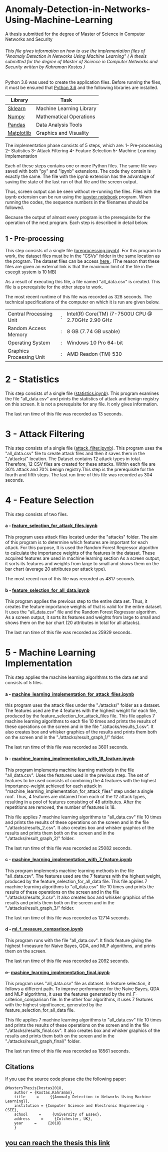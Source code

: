 # Anomaly-Detection-in-Networks-Using-Machine-Learning
A thesis submitted for the degree of Master of Science in Computer Networks and Security
###### This file gives information on how to use the implementation files of "Anomaly Detection in Networks Using Machine Learning" ( A thesis submitted for the degree of Master of Science in Computer Networks and Security written by Kahraman Kostas )


Python 3.6 was used to create the application files. Before running the files, it must be ensured that [Python 3.6](https://www.python.org/downloads/) and the following libraries are installed.

| Library | Task |
| ------ | ------ |
|[ Sklearn ](http://scikit-learn.org/stable/install.html)| Machine Learning Library|
| [ Numpy ](http://www.numpy.org/) |Mathematical Operations|
| [ Pandas  ](https://pandas.pydata.org/pandas-docs/stable/install.html)|  Data Analysis Tools |
| [ Matplotlib ](https://matplotlib.org/users/installing.html) |Graphics and Visuality|


 

The implementation phase consists of 5 steps, which are:
1-	Pre-processing
2-	Statistics
3-	Attack Filtering
4-	Feature Selection
5-	Machine Learning Implementation



Each of these steps contains one or more Python files. The same file was saved with both "py" and "ipynb" extensions. The code they contain is exactly the same. The file with the ipynb extension has the advantage of saving the state of the last run of that file and the screen output.

Thus, screen output can be seen without re-running the files. Files with the ipynb extension can be run using the [jupyter notebook](http://jupyter.org/install) program. When running the codes, the sequence numbers in the filenames should be followed.

Because the output of almost every program is the prerequisite for the operation of the next program. Each step is described in detail below.


## 1 - Pre-processing
This step consists of a single file ([preprocessing.ipynb](https://github.com/bozbil/Anomaly-Detection-in-Networks-Using-Machine-Learning/blob/master/01_preprocessing.ipynb)). For this program to work, the dataset files must be in the "CSVs" folder in the same location as the program. The dataset files can be access  [ here ](https://drive.google.com/open?id=1-uwoKddOHgRxS8vth-nGBqBtz-qzRSAX).  (The reason that these files are given an external link is that the maximum limit of the file in the cseegit system is 10 MB)

As a result of executing this file, a file named "all_data.csv" is created. This file is a prerequisite for the other steps to work.

The most recent runtime of this file was recorded as 328 seconds. The technical specifications of the computer on which it is run are given below.



|  | |   |
| ------ |--|  ------ |
|Central Processing Unit|:|Intel(R) Core(TM) i7-7500U CPU @ 2.70GHz 2.90 GHz|
| Random Access Memory	|:|	8 GB (7.74 GB usable)|
| Operating System	|:|	Windows 10 Pro 64-bit |
| Graphics Processing Unit	|:|	AMD Readon (TM) 530|



# 2 - Statistics
This step consists of a single file ([statistics.ipynb](https://github.com/bozbil/Anomaly-Detection-in-Networks-Using-Machine-Learning/blob/master/02_statistics.ipynb)). This program examines the file "all_data.csv" and prints the statistics of attack and benign registry on this screen. It is not a prerequisite for any file. It only gives information.

The last run time of this file was recorded as 13 seconds.


# 3 - Attack Filtering

This step consists of a single file ([attack_filter.ipynb](https://github.com/bozbil/Anomaly-Detection-in-Networks-Using-Machine-Learning/blob/master/03_attack_filter.ipynb)). This program uses the "all_data.csv" file to create attack files and then it saves them in the "./attacks/" location. The Dataset contains 12 attack types in total. Therefore, 12 CSV files are created for these attacks. Within each file are 30% attack and 70% benign registry.This step is the prerequisite for the fourth and fifth steps.
The last run time of this file was recorded as 304 seconds.


# 4 - Feature Selection

This step consists of two files.


####   a - [feature_selection_for_attack_files.ipynb](https://github.com/bozbil/Anomaly-Detection-in-Networks-Using-Machine-Learning/blob/master/04_1_feature_selection_for_attack_files.ipynb)


This program uses attack files located under the "attacks" folder. The aim of this program is to determine which features are important for each attack. For this purpose, It is used the Random Forest Regressor algorithm to calculate the importance weights of the features in the dataset.
These acquired features are used in machine learning section As a screen output, it sorts its features and weights from large to small and shows them on the bar chart (average 20 attributes per attack type).

The most recent run of this file was recorded as 4817 seconds.


####  b - [feature_selection_for_all_data.ipynb](https://github.com/bozbil/Anomaly-Detection-in-Networks-Using-Machine-Learning/blob/master/04_2_feature_selection_for_all_data.ipynb)


This program applies the previous step to the entire data set. Thus, it creates the feature importance weights of that is valid for the entire dataset. It uses the "all_data.csv" file and the Random Forest Regressor algorithm. As a screen output, it sorts its features and weights from large to small and shows them on the bar chart (20 attributes in total for all attacks).

The last run time of this file was recorded as 25929 seconds.



# 5 -  Machine Learning Implementation
This step applies the machine learning algorithms to the data set and consists of 5 files.



####  a - [machine_learning_implementation_for_attack_files.ipynb](https://github.com/bozbil/Anomaly-Detection-in-Networks-Using-Machine-Learning/blob/master/05_1_machine_learning_implementation_for_attack_files%20.ipynb)



this program uses the attack files under the "./attacks/" folder as a dataset. The features used are the 4 features with the highest weight for each file, produced by the feature_selection_for_attack_files file.  This file applies 7 machine learning algorithms to each file 10 times and prints the results of these operations on the screen and in the file "./attacks/results_1.csv". It also creates box and whisker graphics of the results and prints them both on the screen and in the "./attacks/result_graph_1/" folder.

The last run time of this file was recorded as 3601 seconds.


####  b - [machine_learning_implementation_with_18_feature.ipynb](https://github.com/bozbil/Anomaly-Detection-in-Networks-Using-Machine-Learning/blob/master/05_2_machine_learning_implementation_with_18_feature.ipynb)



This program implements machine learning methods in the file "all_data.csv". Uses the features used in the previous step. The set of features to be used consists of combining the 4 features with the highest importance-weight achieved for each attack in "machine_learning_implementation_for_attack_files"  step under a single roof. Thus, 4 features are obtained from each of the 12 attack types, resulting in a pool of features consisting of 48 attributes. After the repetitions are removed, the number of features is 18. 

This file applies 7 machine learning algorithms to "all_data.csv" file 10 times and prints the results of these operations on the screen and in the file "./attacks/results_2.csv". It also creates box and whisker graphics of the results and prints them both on the screen and in the "./attacks/result_graph_2/" folder.

The last run time of this file was recorded as 25082 seconds.



####  c -  [machine_learning_implementation_with_7_feature.ipynb](https://github.com/bozbil/Anomaly-Detection-in-Networks-Using-Machine-Learning/blob/master/05_3_machine_learning_implementation_with_7_feature.ipynb)



This program implements machine learning methods in the file "all_data.csv". The features used are the 7 features with the highest weight, produced by the feature_selection_for_all_data file. 
This file applies 7 machine learning algorithms to "all_data.csv" file 10 times and prints the results of these operations on the screen and in the file "./attacks/results_3.csv". It also creates box and whisker graphics of the results and prints them both on the screen and in the "./attacks/result_graph_3/" folder.

The last run time of this file was recorded as 12714 seconds.



####  d -  [ml_f_measure_comparison.ipynb](https://github.com/bozbil/Anomaly-Detection-in-Networks-Using-Machine-Learning/blob/master/05_4_ml_f_measure_comparison.ipynb)




This program runs with the file "all_data.csv". It finds feature giving the highest f-measure for Naive Bayes, QDA, and MLP algorithms, and prints them on the screen.

The last run time of this file was recorded as 2092 seconds.


####  e-  [machine_learning_implementation_final.ipynb](https://github.com/bozbil/Anomaly-Detection-in-Networks-Using-Machine-Learning/blob/master/05_4_ml_f_measure_comparison.ipynb)


This program uses "all_data.csv" file as dataset. In feature selection, it follows a different path. To improve performance for the Naive Bayes, QDA and MLP algorithms, it uses the features generated by the ml_F-criterion_comparison file. In the other four algorithms, it uses 7 features with the highest significance, generated by the feature_selection_for_all_data file.

This file applies 7 machine learning algorithms to "all_data.csv" file 10 times and prints the results of these operations on the screen and in the file "./attacks/results_final.csv". It also creates box and whisker graphics of the results and prints them both on the screen and in the "./attacks/result_graph_final/" folder.

The last run time of this file was recorded as 18561 seconds.


## Citations
If you use the source code please cite the following paper:

```
@MastersThesis{kostas2018,
    author = {Kostas,Kahraman},
    title     =     {{Anomaly Detection in Networks Using Machine Learning}},
    institution = {Computer Science and Electronic Engineering - CSEE},
    school     =     {University of Essex},
    address     =     {Colchester, UK},
    year     =     {2018}
    }
```




##  [you can reach the thesis this link](https://github.com/bozbil/Anomaly-Detection-in-Networks-Using-Machine-Learning/blob/master/Anomaly_Detection_in_Networks_Using_Machine_Learning.pdf)


